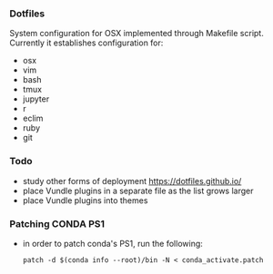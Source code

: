 ### Dotfiles

System configuration for OSX implemented through Makefile script. Currently it establishes configuration for:

-   osx
-   vim
-   bash
-   tmux
-   jupyter
-   r
-   eclim
-   ruby
-   git

### Todo

-   study other forms of deployment <https://dotfiles.github.io/>
-   place Vundle plugins in a separate file as the list grows larger
-   place Vundle plugins into themes

### Patching CONDA PS1

-   in order to patch conda's PS1, run the following:
    ```
    patch -d $(conda info --root)/bin -N < conda_activate.patch
    ```

